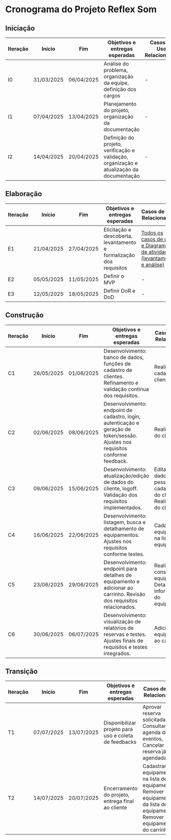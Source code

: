 # Cronograma do Projeto Reflex Som

## Iniciação

| Iteração | Início     | Fim        | Objetivos e entregas esperadas                              | Casos de Uso Relacionados                |
|----------|------------|------------|-------------------------------------------------------------|------------------------------------------|
| I0       | 31/03/2025 | 06/04/2025 | Análise do problema, organização da equipe, definição dos cargos | -                                        |
| I1       | 07/04/2025 | 13/04/2025 | Planejamento do projeto, organização da documentação         | -                                        |
| I2       | 14/04/2025 | 20/04/2025 | Definição do projeto, verificação e validação, organização e atualização da documentação | -                                        |

## Elaboração

| Iteração | Início     | Fim        | Objetivos e entregas esperadas                              | Casos de Uso Relacionados                              |
|----------|------------|------------|-------------------------------------------------------------|--------------------------------------------------------|
| E1       | 21/04/2025 | 27/04/2025 | Elicitação e descoberta, levantamento e formalização dos requisitos | [Todos os casos de uso e Diagrama de atividades (levantamento e análise)](diagramas.md)          |
| E2       | 05/05/2025 | 11/05/2025 | Definir o MVP                                                | -                                                      |
| E3       | 12/05/2025 | 18/05/2025 | Definir DoR e DoD                                           | -                                                      |

## Construção

| Iteração | Início     | Fim        | Objetivos e entregas esperadas | Casos de Uso Relacionados |
|----------|------------|------------|---------|-----------------|
| C1       | 26/05/2025 | 01/06/2025 | Desenvolvimento: banco de dados, funções de cadastro de clientes. Refinamento e validação contínua dos requisitos. | Realizar cadastro do cliente                            |
| C2       | 02/06/2025 | 08/06/2025 | Desenvolvimento: endpoint de cadastro, login, autenticação e geração de token/sessão. Ajustes nos requisitos conforme feedback. | Realizar login do cliente |
| C3       | 09/06/2025 | 15/06/2025 | Desenvolvimento: atualização/edição de dados do cliente, logoff. Validação dos requisitos implementados. | Editar os dados pessoais cadastrados do cliente, Realizar logoff do cliente |
| C4       | 16/06/2025 | 22/06/2025 | Desenvolvimento: listagem, busca e detalhamento de equipamentos. Ajustes nos requisitos conforme testes. | Cadastrar equipamento na lista de equipamentos |
| C5       | 23/06/2025 | 29/06/2025 | Desenvolvimento: endpoint para detalhes de equipamento e adicionar ao carrinho. Revisão dos requisitos relacionados. | Realizar consulta de equipamentos; Detalhar informações do equipamento|
| C6       | 30/06/2025 | 06/07/2025 | Desenvolvimento: visualização de relatórios de reservas e testes. Ajustes finais de requisitos e testes integrados. | Adicionar equipamentos ao carrinho |

## Transição

| Iteração | Início     | Fim        | Objetivos e entregas esperadas                              | Casos de Uso Relacionados                              |
|----------|------------|------------|-------------------------------------------------------------|--------------------------------------------------------|
| T1       | 07/07/2025 | 13/07/2025 | Disponibilizar projeto para uso e coleta de feedbacks       | Aprovar reserva solicitada, Consultar agenda de eventos, Cancelar reserva já agendada |
| T2       | 14/07/2025 | 20/07/2025 | Encerramento do projeto, entrega final ao cliente            | Cadastrar equipamento na lista de equipamentos, Remover equipamento da lista de equipamentos, Remover equipamentos do carrinho |


<!-- | Fase do OpenUp | Iteração | Início      | Fim         | Objetivos e entregas esperadas                                                                 |
|----------------|--------|-------------|-------------|------------------------------------------------------------------------------------------------|
| Iniciação      | 0      | 31/03/2025  | 06/04/2025  | Análise do problema, organização da equipe, definição dos cargos                               |
|                | 1      | 07/04/2025  | 13/04/2025  | Planejamento do projeto, organização da documentação                                            |
|                | 2      | 14/04/2025  | 20/04/2025  | Definição do projeto, organização da documentação                                               |
| Elaboração     | 3      | 21/04/2025  | 27/04/2025  | Levantar e formalizar os requisitos, capacitações                                              |
|                | 4      | 28/04/2025  | 04/05/2025  | Protótipo no Figma, análise de riscos, capacitações                                            |
|                | 5      | 05/05/2025  | 11/05/2025  | Definir o MVP                                                                                  |
|                | 6      | 12/05/2025  | 18/05/2025  | Definir DoR e DoD, validação dos protótipos pelo cliente                                       |
|                | 7      | 19/05/2025  | 25/05/2025  | Implementar oferta de produtos conforme protótipo Figma, capacitações                          |
| Construção     | 8      | 26/05/2025  | 01/06/2025  | Desenvolver Banco de dados, criar funções de cadastro de clientes                              |
|                | 9      | 02/06/2025  | 08/06/2025  | Criar funcionalidade de adicionar produtos ao carrinho e criar funções de cadastro de cliente  |
|                | 10     | 09/06/2025  | 15/06/2025  | Adicionar opção de agendamento de produtos e visualizar histórico de empréstimo                |
|                | 11     | 16/06/2025  | 22/06/2025  | Criação de painel administrativo, para gerenciar produtos e clientes                           |
|                | 12     | 23/06/2025  | 29/06/2025  | Organização do painel administrativo, testes                                                   |
|                | 13     | 30/06/2025  | 06/07/2025  | Entrega de software funcional para utilização e coleta de feedbacks, teste de funcionalidade, correções |
| Transição      | 14     | 07/07/2025  | 13/07/2025  | Disponibilizar projeto para uso e coleta de feedbacks para possíveis melhorias                 |
|                | 15     | 14/07/2025  | 20/07/2025  | Encerramento do projeto, entrega final ao cliente                                               | -->
